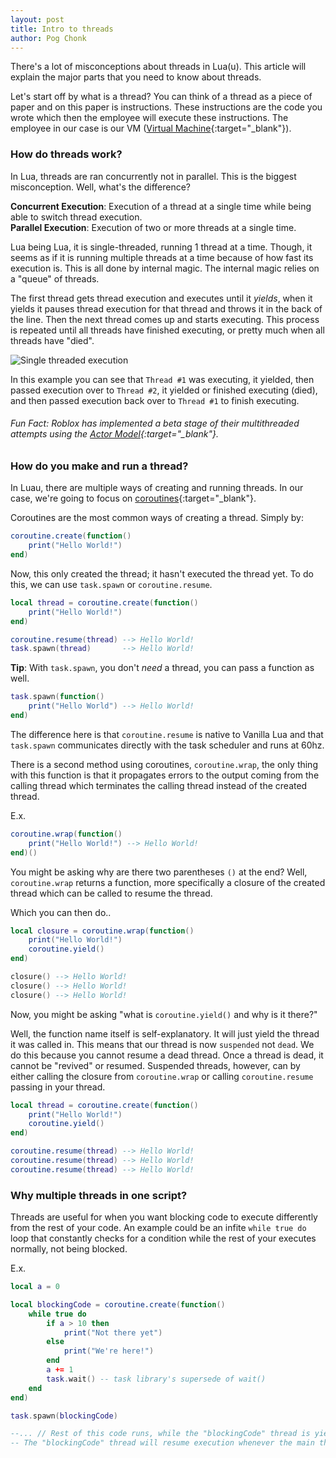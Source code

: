 ```yaml
---
layout: post
title: Intro to threads
author: Pog Chonk
---
```


There's a lot of misconceptions about threads in Lua(u). This article will explain the major parts that you need to know about threads.  
  
Let's start off by what is a thread? You can think of a thread as a piece of paper and on this paper is instructions. These instructions are the code you wrote which then the employee will execute these instructions. The employee in our case is our VM ([Virtual Machine](https://en.wikipedia.org/wiki/Virtual_machine#Process_virtual_machines){:target="_blank"}).

### How do threads work?

In Lua, threads are ran concurrently not in parallel. This is the biggest misconception. Well, what's the difference?

**Concurrent Execution**: Execution of a thread at a single time while being able to switch thread execution.  
**Parallel Execution**: Execution of two or more threads at a single time.

Lua being Lua, it is single-threaded, running 1 thread at a time. Though, it seems as if it is running multiple threads at a time because of how fast its execution is. This is all done by internal magic. The internal magic relies on a "queue" of threads.

The first thread gets thread execution and executes until it *yields*, when it yields it pauses thread execution for that thread and throws it in the back of the line. Then the next thread comes up and starts executing. This process is repeated until all threads have finished executing, or pretty much when all threads have "died".

![Single threaded execution](https://upload.wikimedia.org/wikipedia/commons/a/a5/Multithreaded_process.svg)

In this example you can see that `Thread #1` was executing, it yielded, then passed execution over to `Thread #2`, it yielded or finished executing (died), and then passed execution back over to `Thread #1` to finish executing.

###### Fun Fact: Roblox has implemented a beta stage of their multithreaded attempts using the [Actor Model](https://en.wikipedia.org/wiki/Actor_model){:target="_blank"}.

### How do you make and run a thread?

In Luau, there are multiple ways of creating and running threads. In our case, we're going to focus on [coroutines](https://developer.roblox.com/en-us/api-reference/lua-docs/coroutine){:target="_blank"}.

Coroutines are the most common ways of creating a thread.
Simply by:

```lua
coroutine.create(function()
    print("Hello World!")
end)
```

Now, this only created the thread; it hasn't executed the thread yet.
To do this, we can use `task.spawn` or `coroutine.resume`.

```lua
local thread = coroutine.create(function()
    print("Hello World!")
end)

coroutine.resume(thread) --> Hello World!
task.spawn(thread)       --> Hello World!
```

**Tip**: With `task.spawn`, you don't *need* a thread, you can pass a function as well.

```lua
task.spawn(function()
    print("Hello World") --> Hello World!
end)
```

The difference here is that `coroutine.resume` is native to Vanilla Lua and that `task.spawn` communicates directly with the task scheduler and runs at 60hz.

There is a second method using coroutines, `coroutine.wrap`, the only thing with this function is that it propagates errors to the output coming from the calling thread which terminates the calling thread instead of the created thread.

E.x.

```lua
coroutine.wrap(function()
    print("Hello World!") --> Hello World!
end)()
```

You might be asking why are there two parentheses `()` at the end? Well, `coroutine.wrap` returns a function, more specifically a closure of the created thread which can be called to resume the thread.

Which you can then do..

```lua
local closure = coroutine.wrap(function()
    print("Hello World!")
    coroutine.yield()
end)

closure() --> Hello World!
closure() --> Hello World!
closure() --> Hello World!
```

Now, you might be asking "what is `coroutine.yield()` and why is it there?"

Well, the function name itself is self-explanatory. It will just yield the thread it was called in. This means that our thread is now `suspended` not `dead`. We do this because you cannot resume a dead thread. Once a thread is dead, it cannot be "revived" or resumed. Suspended threads, however, can by either calling the closure from `coroutine.wrap` or calling `coroutine.resume` passing in your thread.

```lua
local thread = coroutine.create(function()
    print("Hello World!")
    coroutine.yield()
end)

coroutine.resume(thread) --> Hello World!
coroutine.resume(thread) --> Hello World!
coroutine.resume(thread) --> Hello World!
```

### Why multiple threads in one script?

Threads are useful for when you want blocking code to execute differently from the rest of your code. An example could be an infite `while true do` loop that constantly checks for a condition while the rest of your executes normally, not being blocked.

E.x.

```lua
local a = 0

local blockingCode = coroutine.create(function()
    while true do
        if a > 10 then
            print("Not there yet")
        else
            print("We're here!")
        end
        a += 1
        task.wait() -- task library's supersede of wait()
    end
end)

task.spawn(blockingCode)

--... // Rest of this code runs, while the "blockingCode" thread is yielding.
-- The "blockingCode" thread will resume execution whenever the main thread finishes its execution.
```
